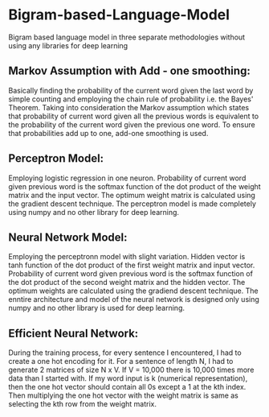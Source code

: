 # Bigram-based-Language-Model
Bigram based language model in three separate methodologies without using any libraries for deep learning
## Markov Assumption with Add - one smoothing:
Basically finding the probability of the current word given the last word by simple counting and employing the chain rule of probability i.e. the Bayes' Theorem. Taking into consideration the Markov assumption which states that probability of current word given all the previous words is equivalent to the probability of the current word given the previous one word. To ensure that probabilities add up to one, add-one smoothing is used.

## Perceptron Model:
Employing logistic regression in one neuron. Probability of current word given previous word is the softmax function of the dot product of the weight matrix and the input vector. The optimum weight matrix is calculated using the gradient descent technique. The perceptron model is made completely using numpy and no other library for deep learning.

## Neural Network Model:
Employing the perceptronn model with slight variation. Hidden vector is tanh function of the dot product of the first weight matrix and input vector. Probability of current word given previous word is the softmax function of the dot product of the second weight matrix and the hidden vector. The optimum weights are calculated using the gradiend descent technique. The enntire architecture and model of the neural network is designed only using numpy and no other library is used for deep learning.

## Efficient Neural Network:
During the training process, for every sentence I encountered, I had to create a one hot encoding for it. For a sentence of length N, I had to generate 2 matrices of size N x V. If V = 10,000 there is 10,000 times more data than I started with.
If my word input is k (numerical representation), then the one hot vector should contain all 0s except a 1 at the kth index. Then multiplying the one hot vector with the weight matrix is same as selecting the kth row from the weight matrix.
